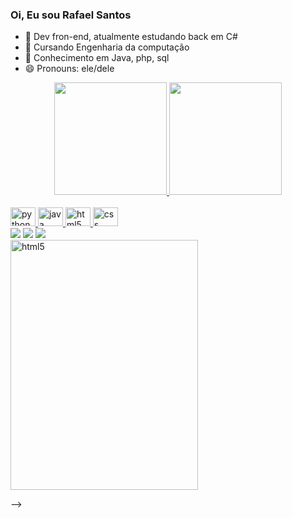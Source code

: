 ### Oi, Eu sou Rafael Santos

- 🔭 Dev fron-end, atualmente estudando back em C#
- 🌱 Cursando Engenharia da computação
- 🤖 Conhecimento em Java, php, sql
- 😄 Pronouns: ele/dele

<div align="center">
  <a href="https://github.com/rafael-santos201">
  <img height="180em" src="https://github-readme-stats.vercel.app/api?username=rafael-santos201&show_icons=true&theme=dracula&include_all_commits=true&count_private=true"/>
  <img height="180em" src="https://github-readme-stats.vercel.app/api/top-langs/?username=rafael-santos201&layout=compact&langs_count=7&theme=dracula"/>
</div>
  
  <div style="display: inline_block"><br>
    <img allign="center" alt="python" height="30" width="40" src="https://cdn.jsdelivr.net/gh/devicons/devicon/icons/python/python-original-wordmark.svg" />
    <img allign="center" alt="java" height="30" width="40" src="https://cdn.jsdelivr.net/gh/devicons/devicon/icons/java/java-original-wordmark.svg" />
    <img allign="center" alt="html5" height="30" width="40" src="https://cdn.jsdelivr.net/gh/devicons/devicon/icons/html5/html5-original-wordmark.svg"/>
    <img allign="center" alt="css" height="30" width="40" src="https://cdn.jsdelivr.net/gh/devicons/devicon/icons/css3/css3-original-wordmark.svg"/>
  </div>
  
  <div> 
  <a href="https://instagram.com/rafael_dex201" target="_blank"><img src="https://img.shields.io/badge/-Instagram-%23E4405F?style=for-the-badge&logo=instagram&logoColor=white" target="_blank"></a>
  <a href = "mailto:rafael.kindle201@gmail.com"><img src="https://img.shields.io/badge/-Gmail-%23333?style=for-the-badge&logo=gmail&logoColor=white" target="_blank"></a>
  <a href="https://www.linkedin.com/in/rafael-d-189087139" target="_blank"><img src="https://img.shields.io/badge/-LinkedIn-%230077B5?style=for-the-badge&logo=linkedin&logoColor=white" target="_blank"></a> 
</div>

 <img allign="center" alt="html5" height="400" width="300" src="https://s3.amazonaws.com/rails-camp-tutorials/blog/programming+memes/works-doesnt-work.jpg"/>
         
-->
